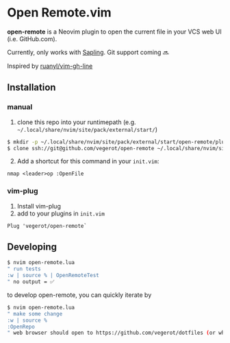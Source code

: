 # Open Remote.vim

**open-remote** is a Neovim plugin to open the current file in your VCS
    web UI (i.e. GitHub.com).

Currently, only works with [Sapling](https://github.com/facebook/sapling).  Git
support coming 🔜

Inspired by [ruanyl/vim-gh-line](https://github.com/ruanyl/vim-gh-line)

## Installation
### manual
1. clone this repo into your runtimepath (e.g. `~/.local/share/nvim/site/pack/external/start/`)

```sh
$ mkdir -p ~/.local/share/nvim/site/pack/external/start/open-remote/plugin/
$ clone ssh://git@github.com/vegerot/open-remote ~/.local/share/nvim/site/pack/external/start/open-remote/plugin/
```

2. Add a shortcut for this command in your `init.vim`:

```vim
nmap <leader>op :OpenFile
```

### vim-plug
1. Install vim-plug
2. add to your plugins in `init.vim`

```vim
Plug 'vegerot/open-remote`
```



## Developing
```sh
$ nvim open-remote.lua
" run tests
:w | source % | OpenRemoteTest
" no output = ✅
```

to develop open-remote, you can quickly iterate by
```sh
$ nvim open-remote.lua
" make some change
:w | source %
:OpenRepo
" web browser should open to https://github.com/vegerot/dotfiles (or wherever you put this file)
```
